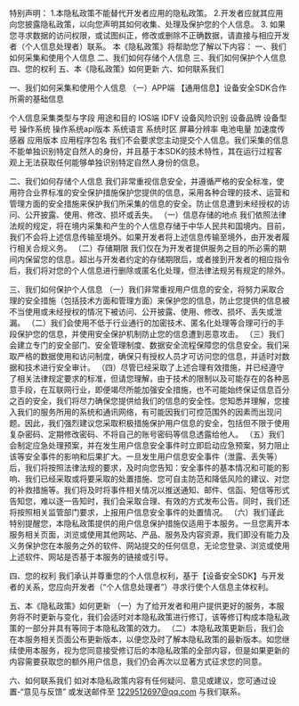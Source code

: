 
特别声明：
1.本隐私政策不能替代开发者应用的隐私政策。
2.开发者应就其应用向您披露隐私政策，以向您声明其如何收集、处理及保护您的个人信息。
3. 如果您寻求数据的访问权限，或试图纠正，修改或删除不正确数据，请直接与相应开发者（个人信息处理者）联系。
本《隐私政策》将帮助您了解以下内容：
一、我们如何采集和使用个人信息
二、我们如何存储个人信息
三、我们如何保护个人信息
四、您的权利
五、本《隐私政策》如何更新
六、如何联系我们

一、我们如何采集和使用个人信息
（一）APP端
【通用信息】设备安全SDK合作所需的基础信息

个人信息采集类型与字段	用途和目的
IOS端	IDFV	设备风险识别
设备品牌
设备型号
操作系统
操作系统api版本
系统语言
系统时区
屏幕分辨率
电池电量
加速度传感器
应用版本
应用程序包名
我们不会要求您主动提交个人信息。我们采集的信息不能单独识别特定自然人的身份，并且基于本SDK的技术特性，其在运行过程客观上无法获取任何能够单独识别特定自然人身份的信息。

二、我们如何存储个人信息
我们非常重视信息安全，并遵循严格的安全标准，使用符合业界标准的安全保护措施保护您提供的信息，采用各种合理的技术、运营和管理方面的安全措施来保护我们所采集的信息的安全。防止信息遭到未经授权的访问、公开披露、使用、修改、损坏或丢失。
（一）信息存储的地点
我们依照法律法规的规定，将在境内采集和产生的个人信息存储于中华人民共和国境内。目前，我们不会将上述信息传输至境外。如果开发者将上述信息传输至境外，由开发者履行相关合规义务。
（二）存储期限
我们仅在为开发者提供服务之目的所必需的期间内保留您的信息。超出与开发者约定的存储期限后，或者接到开发者的相应指令后，我们将对您的个人信息进行删除或匿名化处理，但法律法规另有规定的除外。

三、我们如何保护个人信息
（一）我们非常重视用户信息的安全，将努力采取合理的安全措施（包括技术方面和管理方面）来保护您的信息，防止您提供的信息被不当使用或未经授权的情况下被访问、公开披露、使用、修改、损坏、丢失或泄漏。
（二）我们会使用不低于行业通行的加密技术、匿名化处理等合理可行的手段保护您的信息，并使用安全保护机制防止您的信息遭到恶意攻击。
（三）我们会建立专门的安全部门、安全管理制度、数据安全流程保障您的信息安全。我们采取严格的数据使用和访问制度，确保只有授权人员才可访问您的信息，并适时对数据和技术进行安全审计。
（四）尽管已经采取了上述合理有效措施，并已经遵守了相关法律规定要求的标准，但请您理解，由于技术的限制以及可能存在的各种恶意手段，在互联网行业，即便竭尽所能加强安全措施，也不可能始终保证信息百分之百的安全，我们将尽力确保您提供给我们的信息的安全性。您知悉并理解，您接入我们的服务所用的系统和通讯网络，有可能因我们可控范围外的因素而出现问题。因此，我们强烈建议您采取积极措施保护用户信息的安全，包括但不限于使用复杂密码、定期修改密码、不将自己的账号密码等信息透露给他人。
（五）我们会制定应急处理预案，并在发生用户信息安全事件时立即启动应急预案，努力阻止该等安全事件的影响和后果扩大。一旦发生用户信息安全事件（泄露、丢失等）后，我们将按照法律法规的要求，及时向您告知：安全事件的基本情况和可能的影响、我们已经采取或将要采取的处置措施、您可自主防范和降低风险的建议、对您的补救措施等。我们将及时将事件相关情况以推送通知、邮件、信函、短信等形式告知您，难以逐一告知时，我们会采取合理、有效的方式发布公告。同时，我们还将按照相关监管部门要求，上报用户信息安全事件的处置情况。
（六）我们谨此特别提醒您，本隐私政策提供的用户信息保护措施仅适用于本服务。一旦您离开本服务相关页面，浏览或使用其他网站、产品、服务及内容资源，我们即没有能力及义务保护您在本服务之外的软件、网站提交的任何信息，无论您登录、浏览或使用上述软件、网站是否基于本服务的链接或引导。

四、您的权利
我们承认并尊重您的个人信息权利，基于【设备安全SDK】与开发者的关系，您应向开发者（“个人信息处理者”）寻求行使个人信息主体权利。

五、本《隐私政策》如何更新
（一）为了给开发者和用户提供更好的服务，本服务将不时更新与变化，我们会适时对本隐私政策进行修订，该等修订构成本隐私政策的一部分并具有等同于本隐私政策的效力。
（二）本隐私政策更新后，我们会在本服务相关页面公布更新版本，以便您及时了解本隐私政策的最新版本。如您继续使用本服务，视为您同意接受修订后的本隐私政策的全部内容，但是如果更新的内容需要获取您的额外用户信息，我们仍会再次以显著方式征求您的同意。

六、如何联系我们
如对本隐私政策内容有任何疑问、意见或建议，您可通过设置-“意见与反馈” 或发送邮件至 1229512697@qq.com 与我们联系。
